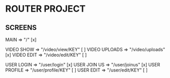 # ROUTER PROJECT

## SCREENS

MAIN => "/" [x]

VIDEO SHOW => "/video/view/KEY" [ ]
VIDEO UPLOADS => "/video/uploads" [x]
VIDEO EDIT => "/video/edit/KEY" [ ]

USER LOGIN => "/user/login" [x]
USER JOIN US => "/user/joinus" [x]
USER PROFILE => "/user/profile/KEY" [ ]
USER EDIT => "/user/edit/KEY" [ ]
